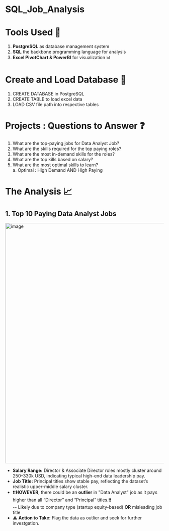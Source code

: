 # SQL_Job_Analysis
# Tools Used :wrench:
1. **PostgreSQL** as database management system
2. **SQL** the backbone programming language for analysis 
3. **Excel PivotChart & PowerBI** for visualization :bar_chart:

# Create and Load Database :open_file_folder:
1. CREATE DATABASE in PostgreSQL
2. CREATE TABLE to load excel data 
3. LOAD CSV file path into respective tables

# Projects : Questions to Answer :question:
1. What are the top-paying jobs for Data Analyst Job?
2. What are the skills required for the top paying roles?
3. What are the most in-demand skills for the roles?
4. What are the top kills based on salary?
5. What are the most optimal skills to learn? \
         a. Optimal : High Demand AND High Paying

# The Analysis :chart_with_upwards_trend:
## 1. Top 10 Paying Data Analyst Jobs

<img width="1404" height="761" alt="image" src="https://github.com/user-attachments/assets/409896b7-8a0b-4848-b61b-a8f4a77bfac1" />

- **Salary Range:** Director & Associate Director roles mostly cluster around 250–330k USD, indicating typical high-end data leadership pay.
- **Job Title:** Principal titles show stable pay, reflecting the dataset’s realistic upper-middle salary cluster. 
- ❗❗**HOWEVER**, there could be an **outlier** in "Data Analyst" job as it pays higher than all “Director” and “Principal” titles.❗❗ \
           -- Likely due to company type (startup equity-based) **OR** misleading job title
- ⚠️ **Action to Take:** Flag the data as outlier and seek for further investgation. 
